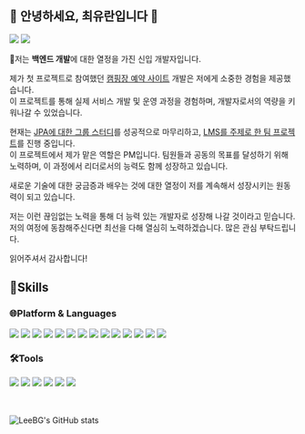 ## 🙌 안녕하세요, 최유란입니다 🙌

<a href="https://dandelion-talos-481.notion.site/91c19a6fee2f4f6e8cc3f39da8e1a970?pvs=4" target="_blank"><img src="https://img.shields.io/badge/NOTION-000000?style=for-the-badge&logo=notion&logoColor=white"/></a>
<a href="https://mail.naver.com/" target="_blank"><img src="https://img.shields.io/badge/dywjd3355v@naver.com-EA4335?style=for-the-badge&logo=gmail&logoColor=white"/></a>


🌱저는 **백엔드 개발**에 대한 열정을 가진 신입 개발자입니다.

제가 첫 프로젝트로 참여했던
<a href="https://github.com/Project-japlus/camping" target="_blank">캠핑장 예약 사이트</a> 
개발은 저에게 소중한 경험을 제공했습니다.<br> 이 프로젝트를 통해 실제 서비스 개발 및 운영 과정을 경험하며, 개발자로서의 역량을 키워나갈 수 있었습니다.

현재는 [JPA에 대한 그룹 스터디](https://github.com/choiyuran/Study_JPA)를 성공적으로 마무리하고, 
[LMS를 주제로 한 팀 프로젝트](https://github.com/choiyuran/Simple_LMS)를 진행 중입니다.
<br> 이 프로젝트에서 제가 맡은 역할은 PM입니다. 팀원들과 공동의 목표를 달성하기 위해 노력하며, 이 과정에서 리더로서의 능력도 함께 성장하고 있습니다.

새로운 기술에 대한 궁금증과 배우는 것에 대한 열정이 저를 계속해서 성장시키는 원동력이 되고 있습니다.

저는 이런 끊임없는 노력을 통해 더 능력 있는 개발자로 성장해 나갈 것이라고 믿습니다.<br> 
저의 여정에 동참해주신다면 최선을 다해 열심히 노력하겠습니다. 많은 관심 부탁드립니다.

읽어주셔서 감사합니다!

## 💪Skills
### 🌐Platform & Languages

<div style="display: inline-block">

<img src="https://img.shields.io/badge/Java-FF0000?style=for-the-badge&logo=OpenJDK&logoColor=black"/>

<img src="https://img.shields.io/badge/oracle-F80000?style=for-the-badge&logo=oracle&logoColor=white"/>

<img src="https://img.shields.io/badge/mysql-4479A1?style=for-the-badge&logo=mysql&logoColor=white"/>

<img src="https://img.shields.io/badge/HTML5-E34F26?style=for-the-badge&logo=HTML5&logoColor=white"/>

<img src="https://img.shields.io/badge/css3-1572B6?style=for-the-badge&logo=css3&logoColor=biolet"/>

<img src="https://img.shields.io/badge/JavaScript-F7DF1E?style=for-the-badge&logo=Javascript&logoColor=white"/>

<img src="https://img.shields.io/badge/bootstrap-7952B3?style=for-the-badge&logo=bootstrap&logoColor=white"/>

<img src="https://img.shields.io/badge/jsp-DF7401?style=for-the-badge&logo=openjdk&logoColor=white"/>

<img src="https://img.shields.io/badge/gradle-02303A?style=for-the-badge&logo=gradle&logoColor=white"/>

<img src="https://img.shields.io/badge/maven-C71A36?style=for-the-badge&logo=apachemaven&logoColor=white"/>

<img src="https://img.shields.io/badge/spring-6DB33F?style=for-the-badge&logo=spring&logoColor=white"/>

<img src="https://img.shields.io/badge/springboot-6DB33F?style=for-the-badge&logo=springboot&logoColor=white"/>

<img src="https://img.shields.io/badge/python-3776AB?style=for-the-badge&logo=python&logoColor=white"/>

<img src="https://img.shields.io/badge/linux-FCC624?style=for-the-badge&logo=linux&logoColor=white"/>

</div>

### 🛠️Tools

<div style="display: inline-block">

<img src="https://img.shields.io/badge/git-F05032?style=for-the-badge&logo=git&logoColor=white"/>

<img src="https://img.shields.io/badge/github-181717?style=for-the-badge&logo=github&logoColor=white"/>

<img src="https://img.shields.io/badge/eclipse-2C2255?style=for-the-badge&logo=eclipseide&logoColor=white"/>

<img src="https://img.shields.io/badge/Visual Studio Code-007ACC?style=for-the-badge&logo=visualstudiocode&logoColor=white"/>

<img src="https://img.shields.io/badge/IntelliJ IDEA-000000?style=for-the-badge&logo=intellijidea&logoColor=white"/>

<img src="https://img.shields.io/badge/Apache NetBeans IDE-1B6AC6?style=for-the-badge&logo=apacheNetBeansIDE&logoColor=white"/>

</div>

<br/>
<br/>
<br/>

![LeeBG's GitHub stats](https://github-readme-stats.vercel.app/api?username=choiyuran&show_icons=true&theme=radical)
